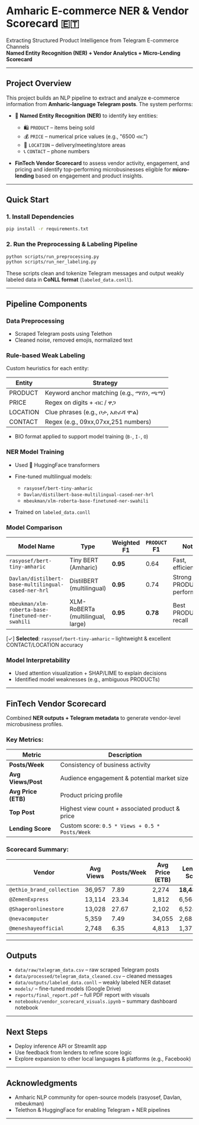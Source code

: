 # Amharic E-commerce NER & Vendor Scorecard 🇪🇹

Extracting Structured Product Intelligence from Telegram E-commerce Channels  
**Named Entity Recognition (NER) + Vendor Analytics + Micro-Lending Scorecard**

---

## Project Overview

This project builds an NLP pipeline to extract and analyze e-commerce information from **Amharic-language Telegram posts**. The system performs:

- 📌 **Named Entity Recognition (NER)** to identify key entities:
  - 🛍️ `PRODUCT` – items being sold
  - 💰 `PRICE` – numerical price values (e.g., "6500 ብር")
  - 📍 `LOCATION` – delivery/meeting/store areas
  - 📞 `CONTACT` – phone numbers

- **FinTech Vendor Scorecard** to assess vendor activity, engagement, and pricing and identify top-performing microbusinesses eligible for **micro-lending** based on engagement and product insights.

---

## Quick Start

### 1. Install Dependencies

```bash
pip install -r requirements.txt
````

### 2. Run the Preprocessing & Labeling Pipeline

```bash
python scripts/run_preprocessing.py
python scripts/run_ner_labeling.py
```

These scripts clean and tokenize Telegram messages and output weakly labeled data in **CoNLL format** (`labeled_data.conll`).

---

## Pipeline Components

### Data Preprocessing

* Scraped Telegram posts using Telethon
* Cleaned noise, removed emojis, normalized text

### Rule-based Weak Labeling

Custom heuristics for each entity:

| Entity   | Strategy                                  |
| -------- | ----------------------------------------- |
| PRODUCT  | Keyword anchor matching (e.g., ማሽን, ጫማ)   |
| PRICE    | Regex on digits + ብር / ዋጋ                 |
| LOCATION | Clue phrases (e.g., ቦታ, አድራሻ ሞል)           |
| CONTACT  | Regex (e.g., 09xx,07xx,251 numbers) |

* BIO format applied to support model training (`B-`, `I-`, `O`)

### NER Model Training

* Used 🤗 HuggingFace transformers
* Fine-tuned multilingual models:

  * `rasyosef/bert-tiny-amharic`
  * `Davlan/distilbert-base-multilingual-cased-ner-hrl`
  * `mbeukman/xlm-roberta-base-finetuned-ner-swahili`
* Trained on `labeled_data.conll`

### Model Comparison

| Model Name                                          | Type                              | Weighted F1 | `PRODUCT` F1 | Notes                      |
| --------------------------------------------------- | --------------------------------- | ----------- | ------------ | -------------------------- |
| `rasyosef/bert-tiny-amharic`                        | Tiny BERT (Amharic)               | **0.95**    | 0.64         | Fast, efficient            |
| `Davlan/distilbert-base-multilingual-cased-ner-hrl` | DistilBERT (multilingual)         | **0.95**    | 0.74         | Strong PRODUCT performance |
| `mbeukman/xlm-roberta-base-finetuned-ner-swahili`   | XLM-RoBERTa (multilingual, large) | **0.95**    | **0.78**     | Best PRODUCT recall        |

[✓] **Selected**: `rasyosef/bert-tiny-amharic` – lightweight & excellent CONTACT/LOCATION accuracy

### Model Interpretability

* Used attention visualization + SHAP/LIME to explain decisions
* Identified model weaknesses (e.g., ambiguous PRODUCTs)

---

## FinTech Vendor Scorecard

Combined **NER outputs + Telegram metadata** to generate vendor-level microbusiness profiles.

### Key Metrics:

| Metric              | Description                                     |
| ------------------- | ----------------------------------------------- |
| **Posts/Week**      | Consistency of business activity                |
| **Avg Views/Post**  | Audience engagement & potential market size     |
| **Avg Price (ETB)** | Product pricing profile                         |
| **Top Post**        | Highest view count + associated product & price |
| **Lending Score**   | Custom score: `0.5 * Views + 0.5 * Posts/Week`  |

### Scorecard Summary:

| Vendor         | Avg Views | Posts/Week | Avg Price (ETB) | Lending Score |
| -------------- | --------- | ---------- | --------------- | ------------- |
| `@ethio_brand_collection`   | 36,957    | 7.89       | 2,274           | **18,482.86** |
| `@ZemenExpress`   | 13,114    | 23.34      | 1,812           | 6,568.82      |
| `@Shageronlinestore` | 13,028    | 27.67      | 2,102           | 6,528.15      |
| `@nevacomputer`  | 5,359     | 7.49       | 34,055          | 2,683.56      |
| `@meneshayeofficial`  | 2,748     | 6.35       | 4,813           | 1,377.37      |

---

## Outputs

* `data/raw/telegram_data.csv` – raw scraped Telegram posts
* `data/processed/telegram_data_cleaned.csv` – cleaned messages
* `data/outputs/labeled_data.conll` – weakly labeled NER dataset
* `models/` – fine-tuned models (Google Drive)
* `reports/final_report.pdf` – full PDF report with visuals
* `notebooks/vendor_scorecard_visuals.ipynb` – summary dashboard notebook

---

## Next Steps

* Deploy inference API or Streamlit app
* Use feedback from lenders to refine score logic
* Explore expansion to other local languages & platforms (e.g., Facebook)

---

## Acknowledgments

* Amharic NLP community for open-source models (rasyosef, Davlan, mbeukman)
* Telethon & HuggingFace for enabling Telegram + NER pipelines

---

